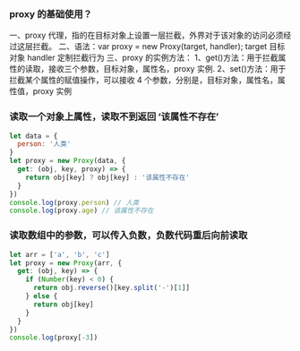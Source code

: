 ### proxy 的基础使用？

一、proxy 代理，指的在目标对象上设置一层拦截，外界对于该对象的访问必须经过这层拦截。
二、语法：var proxy = new Proxy(target, handler); target 目标对象 handler 定制拦截行为
三、proxy 的实例方法：
1、get()方法：用于拦截属性的读取，接收三个参数，目标对象，属性名，proxy 实例.
2、set()方法：用于拦截某个属性的赋值操作，可以接收 4 个参数，分别是，目标对象，属性名，属性值，proxy 实例

### 读取一个对象上属性，读取不到返回 ‘该属性不存在’

```js
let data = {
  person: '人类'
}
let proxy = new Proxy(data, {
  get: (obj, key, proxy) => {
    return obj[key] ? obj[key] : '该属性不存在'
  }
})
console.log(proxy.person) // 人类
console.log(proxy.age) // 该属性不存在
```

### 读取数组中的参数，可以传入负数，负数代码重后向前读取

```js
let arr = ['a', 'b', 'c']
let proxy = new Proxy(arr, {
  get: (obj, key) => {
    if (Number(key) < 0) {
      return obj.reverse()[key.split('-')[1]]
    } else {
      return obj[key]
    }
  }
})
console.log(proxy[-3])
```
